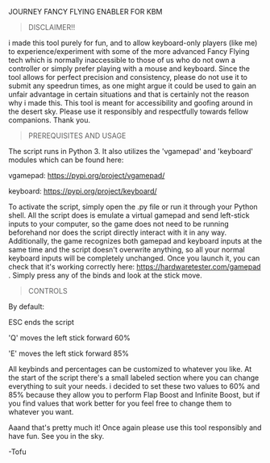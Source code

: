 JOURNEY FANCY FLYING ENABLER FOR KBM

> DISCLAIMER!!

i made this tool purely for fun, and to allow keyboard-only players (like me) to experience/experiment with some of the more advanced Fancy Flying tech which is normally inaccessible to those of us who do not own a controller or simply prefer playing with a mouse and keyboard. Since the tool allows for perfect precision and consistency, please do not use it to submit any speedrun times, as one might argue it could be used to gain an unfair advantage in certain situations and that is certainly not the reason why i made this. This tool is meant for accessibility and goofing around in the desert sky. Please use it responsibly and respectfully towards fellow companions. Thank you.

> PREREQUISITES AND USAGE

The script runs in Python 3. It also utilizes the 'vgamepad' and 'keyboard' modules which can be found here:

vgamepad: https://pypi.org/project/vgamepad/

keyboard: https://pypi.org/project/keyboard/

To activate the script, simply open the .py file or run it through your Python shell. All the script does is emulate a virtual gamepad and send left-stick inputs to your computer, so the game does not need to be running beforehand nor does the script directly interact with it in any way. Additionally, the game recognizes both gamepad and keyboard inputs at the same time and the script doesn't overwrite anything, so all your normal keyboard inputs will be completely unchanged.
Once you launch it, you can check that it's working correctly here: https://hardwaretester.com/gamepad . Simply press any of the binds and look at the stick move.

> CONTROLS

By default:

ESC ends the script

'Q' moves the left stick forward 60%

'E' moves the left stick forward 85%


All keybinds and percentages can be customized to whatever you like. At the start of the script there's a small labeled section where you can change everything to suit your needs. i decided to set these two values to 60% and 85% because they allow you to perform Flap Boost and Infinite Boost, but if you find values that work better for you feel free to change them to whatever you want.

Aaand that's pretty much it! Once again please use this tool responsibly and have fun.
See you in the sky.

-Tofu
